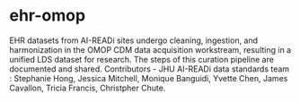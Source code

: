 # ehr-omop

EHR datasets from AI-READi sites undergo cleaning, ingestion, and harmonization in the OMOP CDM data acquisition workstream, resulting in a unified LDS dataset for research. The steps of this curation pipeline are documented and shared.
Contributors -  JHU AI-READi data standards team : Stephanie Hong, Jessica Mitchell, Monique Banguidi, Yvette Chen, James Cavallon, Tricia Francis, Christpher Chute. 
